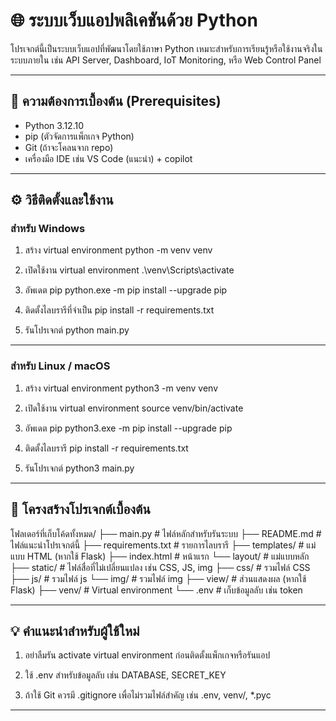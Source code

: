# 🌐 ระบบเว็บแอปพลิเคชันด้วย Python

โปรเจกต์นี้เป็นระบบเว็บแอปที่พัฒนาโดยใช้ภาษา Python เหมาะสำหรับการเรียนรู้หรือใช้งานจริงในระบบภายใน เช่น API Server, Dashboard, IoT Monitoring, หรือ Web Control Panel

---

## 🔧 ความต้องการเบื้องต้น (Prerequisites)

- Python 3.12.10
- pip (ตัวจัดการแพ็กเกจ Python)
- Git (ถ้าจะโคลนจาก repo)
- เครื่องมือ IDE เช่น VS Code (แนะนำ) + copilot

---

## ⚙️ วิธีติดตั้งและใช้งาน

### สำหรับ Windows

1. สร้าง virtual environment
python -m venv venv

2. เปิดใช้งาน virtual environment
.\venv\Scripts\activate

3. อัพเดต pip
python.exe -m pip install --upgrade pip

4. ติดตั้งไลบรารีที่จำเป็น
pip install -r requirements.txt

5. รันโปรเจกต์
python main.py

---

### สำหรับ Linux / macOS


1. สร้าง virtual environment
python3 -m venv venv

2. เปิดใช้งาน virtual environment
source venv/bin/activate

3. อัพเดต pip
python3.exe -m pip install --upgrade pip

4. ติดตั้งไลบรารี
pip install -r requirements.txt

5. รันโปรเจกต์
python3 main.py

---

## 📂 โครงสร้างโปรเจกต์เบื้องต้น


โฟลเดอร์ที่เก็บโค้ดทั้งหมด/
├── main.py                 # ไฟล์หลักสำหรับรันระบบ
├── README.md               # ไฟล์แนะนำโปรเจกต์นี้
├── requirements.txt        # รายการไลบรารี
├── templates/              # แม่แบบ HTML (หากใช้ Flask)
    ├── index.html          # หน้าแรก
    └── layout/             # แม่แบบหลัก
├── static/                 # ไฟล์สื่อที่ไม่เปลี่ยนแปลง เช่น CSS, JS, img
    ├── css/                # รวมไฟล์ CSS
    ├── js/                 # รวมไฟล์ js
    └── img/                # รวมไฟล์ img
├── view/                   # ส่วนแสดงผล (หากใช้ Flask)
├── venv/                   # Virtual environment
└── .env                    # เก็บข้อมูลลับ เช่น token

---

## 💡 คำแนะนำสำหรับผู้ใช้ใหม่

1. อย่าลืมรัน activate virtual environment ก่อนติดตั้งแพ็กเกจหรือรันแอป

2. ใช้ .env สำหรับข้อมูลลับ เช่น DATABASE, SECRET_KEY

3. ถ้าใช้ Git ควรมี .gitignore เพื่อไม่รวมไฟล์สำคัญ เช่น .env, venv/, *.pyc

---